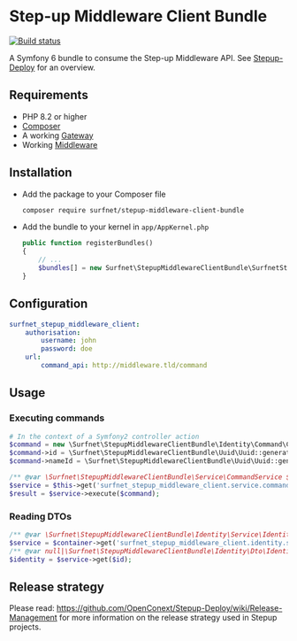 # Step-up Middleware Client Bundle
[![Build status](https://github.com/OpenConext/Stepup-Middleware-clientbundle/actions/workflows/test-integration.yml/badge.svg)](https://github.com/SURFnet/sp-dashboard/actions/workflows/test-integration.yml)

A Symfony 6 bundle to consume the Step-up Middleware API. See [Stepup-Deploy](https://github.com/OpenConext/Stepup-Deploy) for an overview. 

## Requirements

 * PHP 8.2 or higher
 * [Composer](https://getcomposer.org/)
 * A working [Gateway](https://github.com/OpenConext/Stepup-Gateway)
 * Working [Middleware](https://github.com/OpenConext/Stepup-Middleware)

## Installation

 * Add the package to your Composer file
    ```sh
    composer require surfnet/stepup-middleware-client-bundle
    ```

 * Add the bundle to your kernel in `app/AppKernel.php`
    ```php
    public function registerBundles()
    {
        // ...
        $bundles[] = new Surfnet\StepupMiddlewareClientBundle\SurfnetStepupMiddlewareClientBundle;
    }
    ```

## Configuration

```yaml
surfnet_stepup_middleware_client:
    authorisation:
        username: john
        password: doe
    url:
        command_api: http://middleware.tld/command
```

## Usage

### Executing commands

```php
# In the context of a Symfony2 controller action
$command = new \Surfnet\StepupMiddlewareClientBundle\Identity\Command\CreateIdentityCommand();
$command->id = \Surfnet\StepupMiddlewareClientBundle\Uuid\Uuid::generate();
$command->nameId = \Surfnet\StepupMiddlewareClientBundle\Uuid\Uuid::generate();

/** @var \Surfnet\StepupMiddlewareClientBundle\Service\CommandService $service */
$service = $this->get('surfnet_stepup_middleware_client.service.command');
$result = $service->execute($command);
```

### Reading DTOs

```php
/** @var \Surfnet\StepupMiddlewareClientBundle\Identity\Service\IdentityService $service */
$service = $container->get('surfnet_stepup_middleware_client.identity.service.identity');
/** @var null|\Surfnet\StepupMiddlewareClientBundle\Identity\Dto\Identity */
$identity = $service->get($id);
```

## Release strategy
Please read: https://github.com/OpenConext/Stepup-Deploy/wiki/Release-Management for more information on the release strategy used in Stepup projects.
